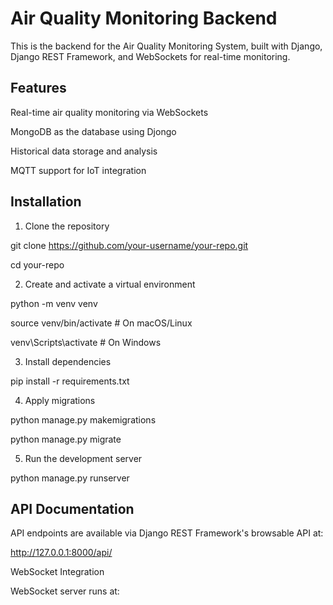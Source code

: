 # Air Quality Monitoring Backend

This is the backend for the Air Quality Monitoring System, built with Django, Django REST Framework, and WebSockets for real-time monitoring.

## Features

Real-time air quality monitoring via WebSockets

MongoDB as the database using Djongo

Historical data storage and analysis

MQTT support for IoT integration

## Installation

1. Clone the repository

git clone https://github.com/your-username/your-repo.git

cd your-repo

2. Create and activate a virtual environment

python -m venv venv

source venv/bin/activate  # On macOS/Linux

venv\Scripts\activate    # On Windows

3. Install dependencies

pip install -r requirements.txt

4. Apply migrations

python manage.py makemigrations

python manage.py migrate

5. Run the development server

python manage.py runserver

## API Documentation

API endpoints are available via Django REST Framework's browsable API at:

http://127.0.0.1:8000/api/

WebSocket Integration

WebSocket server runs at:

